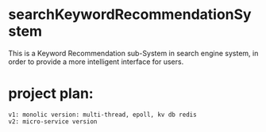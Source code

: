 # searchKeywordRecommendationSystem
This is a Keyword Recommendation sub-System in search engine system, in order to provide a more intelligent interface for users.
# project plan:
	v1: monolic version: multi-thread, epoll, kv db redis
	v2: micro-service version 
